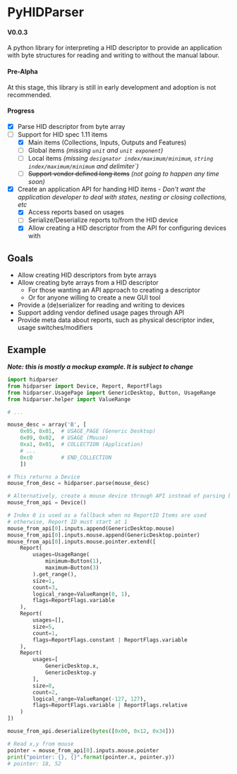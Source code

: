 # PyHIDParser
#### V0.0.3

A python library for interpreting a HID descriptor to provide
an application with byte structures for reading and writing to without the manual labour.

#### Pre-Alpha

At this stage, this library is still in early development and adoption is not recommended.

#### Progress

  - [x] Parse HID descriptor from byte array
  - [ ] Support for HID spec 1.11 items
    - [x] Main items (Collections, Inputs, Outputs and Features)
    - [ ] Global items *(missing `unit` and `unit exponent`)*
    - [ ] Local items *(missing `designator index/maximum/minimum`, `string index/maximum/minimum` and  delimiter`)*
    - [ ] ~~Support vender defined long items~~ *(not going to happen any time soon)*
  - [x] Create an application API for handing HID items - *Don't want the application developer to deal with states, nesting or closing collections, etc*
    - [x] Access reports based on usages
    - [ ] Serialize/Deserialize reports to/from the HID device
    - [x] Allow creating a HID descriptor from the API for configuring devices with

## Goals

  - Allow creating HID descriptors from byte arrays
  - Allow creating byte arrays from a HID descriptor
    - For those wanting an API approach to creating a descriptor
    - Or for anyone willing to create a new GUI tool
  - Provide a (de)serializer for reading and writing to devices
  - Support adding vendor defined usage pages through API
  - Provide meta data about reports, such as physical descriptor index, usage switches/modifiers

## Example
***Note: this is mostly a mockup example. It is subject to change***
```python
import hidparser
from hidparser import Device, Report, ReportFlags
from hidparser.UsagePage import GenericDesktop, Button, UsageRange
from hidparser.helper import ValueRange

# ...

mouse_desc = array('B', [
    0x05, 0x01,  # USAGE_PAGE (Generic Desktop)
    0x09, 0x02,  # USAGE (Mouse)
    0xa1, 0x01,  # COLLECTION (Application)
    # ...
    0xc0         # END_COLLECTION
    ])

# This returns a Device
mouse_from_desc = hidparser.parse(mouse_desc)

# Alternatively, create a mouse device through API instead of parsing bytes
mouse_from_api = Device()

# Index 0 is used as a fallback when no ReportID Items are used
# otherwise, Report ID must start at 1
mouse_from_api[0].inputs.append(GenericDesktop.mouse)
mouse_from_api[0].inputs.mouse.append(GenericDesktop.pointer)
mouse_from_api[0].inputs.mouse.pointer.extend([
    Report(
        usages=UsageRange(
            minimum=Button(1),
            maximum=Button(3)
        ).get_range(),
        size=1,
        count=3,
        logical_range=ValueRange(0, 1),
        flags=ReportFlags.variable
    ),
    Report(
        usages=[],
        size=5,
        count=1,
        flags=ReportFlags.constant | ReportFlags.variable
    ),
    Report(
        usages=[
            GenericDesktop.x,
            GenericDesktop.y
        ],
        size=8,
        count=2,
        logical_range=ValueRange(-127, 127),
        flags=ReportFlags.variable | ReportFlags.relative
    )
])

mouse_from_api.deserialize(bytes([0x00, 0x12, 0x34]))

# Read x,y from mouse
pointer = mouse_from_api[0].inputs.mouse.pointer
print("pointer: {}, {}".format(pointer.x, pointer.y))
# pointer: 18, 52

```
